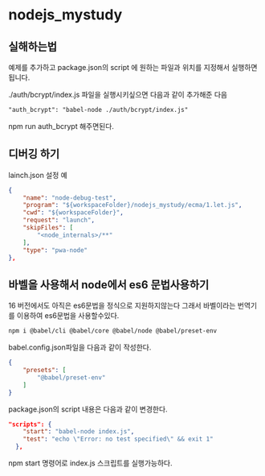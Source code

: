 # nodejs_mystudy


## 실해하는법
예제를 추가하고 package.json의 script 에 원하는 파일과 위치를 지정해서 실행하면 됩니다.  

./auth/bcrypt/index.js 파일을 실행시키싶으면 다음과 같이 추가해준 다음
```txt
"auth_bcrypt": "babel-node ./auth/bcrypt/index.js"
```
npm run auth_bcrypt 해주면된다.  


## 디버깅 하기
lainch.json 설정 예   
```json
{
    "name": "node-debug-test",
    "program": "${workspaceFolder}/nodejs_mystudy/ecma/1.let.js",
    "cwd": "${workspaceFolder}",
    "request": "launch",
    "skipFiles": [
        "<node_internals>/**"
    ],
    "type": "pwa-node"
},
```


## 바벨을 사용해서 node에서 es6 문법사용하기

16 버전에서도 아직은 es6문법을 정식으로 지원하지않는다 그래서 바벨이라는 번역기를 이용하여 es6문법을 사용할수있다.

```sh
npm i @babel/cli @babel/core @babel/node @babel/preset-env

```

babel.config.json파일을 다음과 같이 작성한다.
```json
{
    "presets": [
        "@babel/preset-env"
    ]
}
```

package.json의 script 내용은 다음과 같이 변경한다.

```json
"scripts": {
    "start": "babel-node index.js",
    "test": "echo \"Error: no test specified\" && exit 1"
  },
```

npm start 명령어로 index.js 스크립트를 실행가능하다.  
